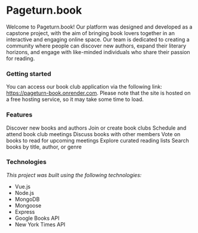 # Pageturn.book
Welcome to Pageturn.book! Our platform was designed and developed as a capstone project, with the aim of bringing book lovers together in an interactive and engaging online space. Our team is dedicated to creating a community where people can discover new authors, expand their literary horizons, and engage with like-minded individuals who share their passion for reading.

### Getting started
You can access our book club application via the following link: https://pageturn-book.onrender.com. Please note that the site is hosted on a free hosting service, so it may take some time to load.

### Features
Discover new books and authors
Join or create book clubs
Schedule and attend book club meetings
Discuss books with other members
Vote on books to read for upcoming meetings
Explore curated reading lists
Search books by title, author, or genre

### Technologies
_This project was built using the following technologies:_

- Vue.js
- Node.js
- MongoDB
- Mongoose
- Express
- Google Books API
- New York Times API
